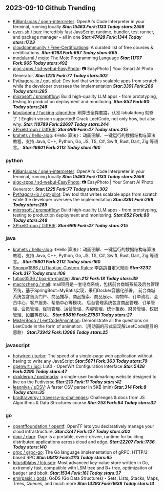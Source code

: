 ## 2023-09-10 Github Trending

### 
* [KillianLucas / open-interpreter](https://github.com/KillianLucas/open-interpreter): OpenAI's Code Interpreter in your terminal, running locally ***Star:15463 Fork:1133 Today stars:2556***
* [oven-sh / bun](https://github.com/oven-sh/bun): Incredibly fast JavaScript runtime, bundler, test runner, and package manager – all in one ***Star:47428 Fork:1344 Today stars:1723***
* [cloudcommunity / Free-Certifications](https://github.com/cloudcommunity/Free-Certifications): A curated list of free courses & certifications. ***Star:6163 Fork:667 Today stars:865***
* [modularml / mojo](https://github.com/modularml/mojo): The Mojo Programming Language ***Star:11707 Fork:965 Today stars:492***
* [aigc-apps / sd-webui-EasyPhoto](https://github.com/aigc-apps/sd-webui-EasyPhoto): 📷 EasyPhoto | Your Smart AI Photo Generator. ***Star:1225 Fork:77 Today stars:302***
* [Pythagora-io / gpt-pilot](https://github.com/Pythagora-io/gpt-pilot): Dev tool that writes scalable apps from scratch while the developer oversees the implementation ***Star:3391 Fork:266 Today stars:285***
* [microsoft / promptflow](https://github.com/microsoft/promptflow): Build high-quality LLM apps - from prototyping, testing to production deployment and monitoring. ***Star:852 Fork:80 Today stars:248***
* [labuladong / fucking-algorithm](https://github.com/labuladong/fucking-algorithm): 刷算法全靠套路，认准 labuladong 就够了！English version supported! Crack LeetCode, not only how, but also why. ***Star:118789 Fork:22697 Today stars:244***
* [XPixelGroup / DiffBIR](https://github.com/XPixelGroup/DiffBIR):  ***Star:969 Fork:47 Today stars:215***
* [krahets / hello-algo](https://github.com/krahets/hello-algo): 《Hello 算法》：动画图解、一键运行的数据结构与算法教程，支持 Java, C++, Python, Go, JS, TS, C#, Swift, Rust, Dart, Zig 等语言。 ***Star:19801 Fork:2112 Today stars:160***

### python
* [KillianLucas / open-interpreter](https://github.com/KillianLucas/open-interpreter): OpenAI's Code Interpreter in your terminal, running locally ***Star:15463 Fork:1133 Today stars:2556***
* [aigc-apps / sd-webui-EasyPhoto](https://github.com/aigc-apps/sd-webui-EasyPhoto): 📷 EasyPhoto | Your Smart AI Photo Generator. ***Star:1225 Fork:77 Today stars:302***
* [Pythagora-io / gpt-pilot](https://github.com/Pythagora-io/gpt-pilot): Dev tool that writes scalable apps from scratch while the developer oversees the implementation ***Star:3391 Fork:266 Today stars:285***
* [microsoft / promptflow](https://github.com/microsoft/promptflow): Build high-quality LLM apps - from prototyping, testing to production deployment and monitoring. ***Star:852 Fork:80 Today stars:248***
* [XPixelGroup / DiffBIR](https://github.com/XPixelGroup/DiffBIR):  ***Star:969 Fork:47 Today stars:215***

### java
* [krahets / hello-algo](https://github.com/krahets/hello-algo): 《Hello 算法》：动画图解、一键运行的数据结构与算法教程，支持 Java, C++, Python, Go, JS, TS, C#, Swift, Rust, Dart, Zig 等语言。 ***Star:19801 Fork:2112 Today stars:160***
* [Snoopy1866 / LiTiaotiao-Custom-Rules](https://github.com/Snoopy1866/LiTiaotiao-Custom-Rules): 李跳跳自定义规则 ***Star:3232 Fork:317 Today stars:106***
* [fuhao0536 / box-im-master](https://github.com/fuhao0536/box-im-master):  ***Star:212 Fork:18 Today stars:39***
* [macrozheng / mall](https://github.com/macrozheng/mall): mall项目是一套电商系统，包括前台商城系统及后台管理系统，基于SpringBoot+MyBatis实现，采用Docker容器化部署。 前台商城系统包含首页门户、商品推荐、商品搜索、商品展示、购物车、订单流程、会员中心、客户服务、帮助中心等模块。 后台管理系统包含商品管理、订单管理、会员管理、促销管理、运营管理、内容管理、统计报表、财务管理、权限管理、设置等模块。 ***Star:69819 Fork:27531 Today stars:27***
* [MisterBooo / LeetCodeAnimation](https://github.com/MisterBooo/LeetCodeAnimation): Demonstrate all the questions on LeetCode in the form of animation.（用动画的形式呈现解LeetCode题目的思路） ***Star:73942 Fork:13966 Today stars:25***

### javascript
* [hotwired / turbo](https://github.com/hotwired/turbo): The speed of a single-page web application without having to write any JavaScript ***Star:5671 Fork:363 Today stars:79***
* [openwrt / luci](https://github.com/openwrt/luci): LuCI - OpenWrt Configuration Interface ***Star:5428 Fork:2295 Today stars:47***
* [ckolderup / postmarks](https://github.com/ckolderup/postmarks): a single-user bookmarking website designed to live on the Fediverse ***Star:210 Fork:11 Today stars:42***
* [leeoniya / uDSV](https://github.com/leeoniya/uDSV): A faster CSV parser in 5KB (min) ***Star:314 Fork:8 Today stars:35***
* [bradtraversy / traversy-js-challenges](https://github.com/bradtraversy/traversy-js-challenges): Challenges & docs from JS Algorithms & Data Structures course ***Star:253 Fork:64 Today stars:32***

### go
* [opentffoundation / opentf](https://github.com/opentffoundation/opentf): OpenTF lets you declaratively manage your cloud infrastructure. ***Star:5347 Fork:127 Today stars:302***
* [dapr / dapr](https://github.com/dapr/dapr): Dapr is a portable, event-driven, runtime for building distributed applications across cloud and edge. ***Star:22207 Fork:1736 Today stars:140***
* [grpc / grpc-go](https://github.com/grpc/grpc-go): The Go language implementation of gRPC. HTTP/2 based RPC ***Star:18812 Fork:4113 Today stars:65***
* [lotusdblabs / lotusdb](https://github.com/lotusdblabs/lotusdb): Most advanced key-value store written in Go, extremely fast, compatible with LSM tree and B+ tree, optimization of badger and bbolt. ***Star:1534 Fork:161 Today stars:37***
* [emirpasic / gods](https://github.com/emirpasic/gods): GoDS (Go Data Structures) - Sets, Lists, Stacks, Maps, Trees, Queues, and much more ***Star:14293 Fork:1638 Today stars:13***
